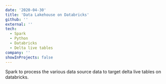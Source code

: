 ```yaml
---
date: '2020-04-30'
title: 'Data Lakehouse on Databricks'
github: ''
external: ''
tech:
  - Spark
  - Python
  - Databricks
  - Delta live tables
company: ''
showInProjects: false
---
```


Spark to process the various data source data to target delta live tables on databricks.
